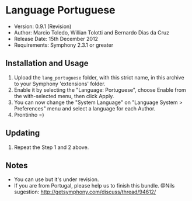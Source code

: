 # Language Portuguese

- Version: 0.9.1 (Revision)
- Author: Marcio Toledo, Willian Tolotti and Bernardo Dias da Cruz
- Release Date: 15th December 2012
- Requirements: Symphony 2.3.1 or greater

## Installation and Usage

1. Upload the `lang_portuguese` folder, with this strict name, in this archive to your Symphony 'extensions' folder.
2. Enable it by selecting the "Language: Portuguese", choose Enable from the with-selected menu, then click Apply.
3. You can now change the "System Language" on "Language System > Preferences" menu and select a language for each Author.
4. Prontinho =)

## Updating

1. Repeat the Step 1 and 2 above.

## Notes

- You can use but it's under revision.
- If you are from Portugal, please help us to finish this bundle. @Nils sugestion: http://getsymphony.com/discuss/thread/94612/